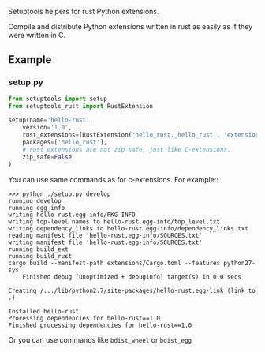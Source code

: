 Setuptools helpers for rust Python extensions.

Compile and distribute Python extensions written in rust as easily as if they were written in C.

## Example

### setup.py

```python
from setuptools import setup
from setuptools_rust import RustExtension

setup(name='hello-rust',
    version='1.0',
    rust_extensions=[RustExtension('hello_rust._hello_rust', 'extensions/Cargo.toml')],
    packages=['hello_rust'],
    # rust extensions are not zip safe, just like C-extensions.
    zip_safe=False
)
```

You can use same commands as for c-extensions. For example::

```
>>> python ./setup.py develop
running develop
running egg_info
writing hello-rust.egg-info/PKG-INFO
writing top-level names to hello-rust.egg-info/top_level.txt
writing dependency_links to hello-rust.egg-info/dependency_links.txt
reading manifest file 'hello-rust.egg-info/SOURCES.txt'
writing manifest file 'hello-rust.egg-info/SOURCES.txt'
running build_ext
running build_rust
cargo build --manifest-path extensions/Cargo.toml --features python27-sys
    Finished debug [unoptimized + debuginfo] target(s) in 0.0 secs

Creating /.../lib/python2.7/site-packages/hello-rust.egg-link (link to .)

Installed hello-rust
Processing dependencies for hello-rust==1.0
Finished processing dependencies for hello-rust==1.0
```

Or you can use commands like `bdist_wheel` or `bdist_egg`

